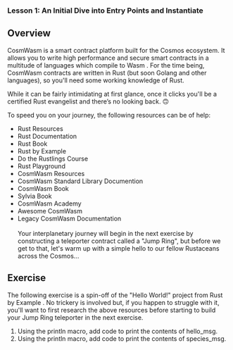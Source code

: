 ### Lesson 1: An Initial Dive into Entry Points and Instantiate

## Overview
CosmWasm is a smart contract platform built for the Cosmos ecosystem. It allows you to write high performance and secure smart contracts in a multitude of languages which compile to 
Wasm
. For the time being, CosmWasm contracts are written in Rust (but soon Golang and other languages), so you'll need some working knowledge of Rust.

While it can be fairly intimidating at first glance, once it clicks you'll be a certified Rust evangelist and there’s no looking back. 🙃

To speed you on your journey, the following resources can be of help:
- Rust Resources
- Rust Documentation
- Rust Book
- Rust by Example
- Do the Rustlings Course
- Rust Playground
- CosmWasm Resources
- CosmWasm Standard Library Documention
- CosmWasm Book
- Sylvia Book
- CosmWasm Academy
- Awesome CosmWasm
- Legacy CosmWasm Documentation \
\
Your interplanetary journey will begin in the next exercise by constructing a teleporter contract called a "Jump Ring", but before we get to that, let's warm up with a simple hello to our fellow Rustaceans across the Cosmos...


## Exercise
The following exercise is a spin-off of the 
"Hello World!" project
 from 
Rust by Example
. No trickery is involved but, if you happen to struggle with it, you'll want to first research the above resources before starting to build your Jump Ring teleporter in the next exercise.

1. Using the println macro, add code to print the contents of hello_msg.
2. Using the println macro, add code to print the contents of species_msg.
